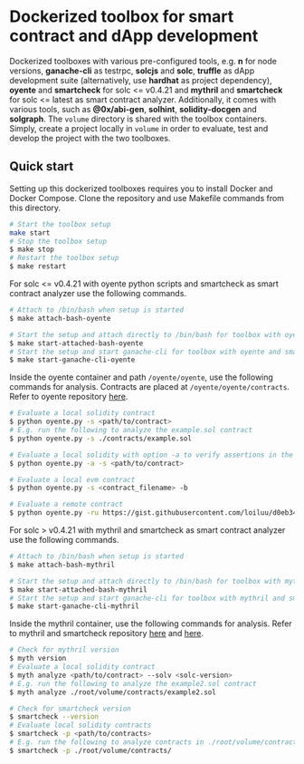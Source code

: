 # Dockerized toolbox for smart contract and dApp development

Dockerized toolboxes with various pre-configured tools, e.g. **n** for node versions, **ganache-cli** as testrpc, **solcjs** and **solc**, **truffle** as dApp development suite (alternatively, use **hardhat** as project dependency), **oyente** and **smartcheck** for solc <= v0.4.21 and **mythril** and **smartcheck** for solc <= latest as smart contract analyzer. Additionally, it comes with various tools, such as **@0x/abi-gen**, **solhint**, **solidity-docgen** and **solgraph**.
The `volume` directory is shared with the toolbox containers. Simply, create a project locally in `volume` in order to evaluate, test and develop the project with the two toolboxes.

## Quick start

Setting up this dockerized toolboxes requires you to install Docker and Docker Compose. Clone the repository and use Makefile commands from this directory.

```bash
# Start the toolbox setup
make start
# Stop the toolbox setup
$ make stop
# Restart the toolbox setup
$ make restart
```

For solc <= v0.4.21 with oyente python scripts and smartcheck as smart contract analyzer use the following commands.

```bash
# Attach to /bin/bash when setup is started
$ make attach-bash-oyente

# Start the setup and attach directly to /bin/bash for toolbox with oyente and smartcheck
$ make start-attached-bash-oyente
# Start the setup and start ganache-cli for toolbox with oyente and smartcheck
$ make start-ganache-cli-oyente
```

Inside the oyente container and path `/oyente/oyente`, use the following commands for analysis. Contracts are placed at `/oyente/oyente/contracts`. Refer to oyente repository [here](https://github.com/enzymefinance/oyente).

```bash
# Evaluate a local solidity contract
$ python oyente.py -s <path/to/contract>
# E.g. run the following to analyze the example.sol contract
$ python oyente.py -s ./contracts/example.sol

# Evaluate a local solidity with option -a to verify assertions in the contract
$ python oyente.py -a -s <path/to/contract>

# Evaluate a local evm contract
$ python oyente.py -s <contract_filename> -b

# Evaluate a remote contract
$ python oyente.py -ru https://gist.githubusercontent.com/loiluu/d0eb34d473e421df12b38c12a7423a61/raw/2415b3fb782f5d286777e0bcebc57812ce3786da/puzzle.sol
```

For solc > v0.4.21 with mythril and smartcheck as smart contract analyzer use the following commands.

```bash
# Attach to /bin/bash when setup is started
$ make attach-bash-mythril

# Start the setup and attach directly to /bin/bash for toolbox with mythril and smartcheck
$ make start-attached-bash-mythril
# Start the setup and start ganache-cli for toolbox with mythril and smartcheck
$ make start-ganache-cli-mythril
```

Inside the mythril container, use the following commands for analysis. Refer to mythril and smartcheck repository [here](https://github.com/ConsenSys/mythril) and [here](https://github.com/enzymefinance/oyente).

```bash
# Check for mythril version
$ myth version
# Evaluate a local solidity contract
$ myth analyze <path/to/contract> --solv <solc-version>
# E.g. run the following to analyze the example2.sol contract
$ myth analyze ./root/volume/contracts/example2.sol

# Check for smartcheck version
$ smartcheck --version
# Evaluate local solidity contracts
$ smartcheck -p <path/to/contracts>
# E.g. run the following to analyze contracts in ./root/volume/contracts
$ smartcheck -p ./root/volume/contracts/
```
